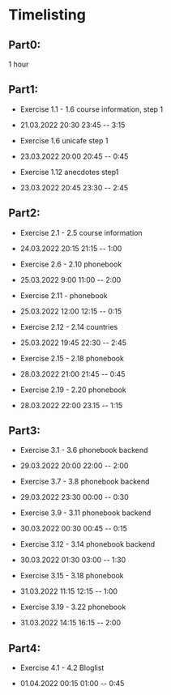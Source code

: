 # Timelisting

## Part0:

1 hour

## Part1:

- Exercise 1.1 - 1.6 course information, step 1

* 21.03.2022 20:30 23:45 -- 3:15

- Exercise 1.6 unicafe step 1

* 23.03.2022 20:00 20:45 -- 0:45

- Exercise 1.12 anecdotes step1

* 23.03.2022 20:45 23:30 -- 2:45

## Part2:

- Exercise 2.1 - 2.5 course information

* 24.03.2022 20:15 21:15 -- 1:00

- Exercise 2.6 - 2.10 phonebook

* 25.03.2022 9:00 11:00 -- 2:00

- Exercise 2.11 - phonebook

* 25.03.2022 12:00 12:15 -- 0:15

- Exercise 2.12 - 2.14 countries

* 25.03.2022 19:45 22:30 -- 2:45

- Exercise 2.15 - 2.18 phonebook

* 28.03.2022 21:00 21:45 -- 0:45

- Exercise 2.19 - 2.20 phonebook

* 28.03.2022 22:00 23.15 -- 1:15

## Part3:

- Exercise 3.1 - 3.6 phonebook backend

* 29.03.2022 20:00 22:00 -- 2:00

- Exercise 3.7 - 3.8 phonebook backend

* 29.03.2022 23:30 00:00 -- 0:30

- Exercise 3.9 - 3.11 phonebook backend

* 30.03.2022 00:30 00:45 -- 0:15

- Exercise 3.12 - 3.14 phonebook backend

* 30.03.2022 01:30 03:00 -- 1:30

- Exercise 3.15 - 3.18 phonebook

* 31.03.2022 11:15 12:15 -- 1:00

- Exercise 3.19 - 3.22 phonebook

* 31.03.2022 14:15 16:15 -- 2:00

## Part4:

- Exercise 4.1 - 4.2 Bloglist

* 01.04.2022 00:15 01:00 -- 0:45
